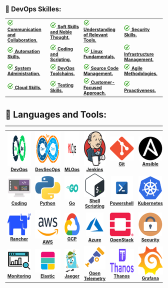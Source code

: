 ## :memo: DevOps Skilles:
<!--- ##### :memo: Communication and Collaboration.
##### :memo: Soft Skills and Noble Thought.
##### :memo: Understanding of Relevant Tools.
##### :memo: Security Skills.
##### :memo: Automation Skills.
##### :memo: Coding and Scripting.
##### :memo: Linux Fundamentals.
##### :memo: Infrastructure Management.
##### :memo: System Administration.
##### :memo: DevOps Toolchains.
##### :memo: Source Code Management.
##### :memo: Agile Methodologies.
##### :memo: Cloud Skills.
##### :memo: Testing Skills.
##### :memo: Customer-Focused Approach.
##### :memo: Proactiveness.
-->



<center>
<table id="skills" width="100%" border="0" cellpadding="0" cellspacing="0">
  <tr>
    <td align="left"><a href="#devops"><img src="images/approve.png" width="20px;" height="20px;" alt="DevOps" /><b> Communication and Collaboration.</b></a></td>
    <td align="left"><a href="#devops"><img src="images/approve.png" width="20px;" height="20px;" alt="DevOps" /><b> Soft Skills and Noble Thought.</b></a></td>
    <td align="left"><a href="#devops"><img src="images/approve.png" width="20px;" height="20px;" alt="DevOps" /><b> Understanding of Relevant Tools.</b></a></td>
    <td align="left"><a href="#devops"><img src="images/approve.png" width="20px;" height="20px;" alt="DevOps" /><b> Security Skills.</b></a></td>    
  </tr>
  <tr>
    <td align="left"><a href="#devops"><img src="images/approve.png" width="20px;" height="20px;" alt="DevOps" /><b>  Automation Skills.</b></a></td>
    <td align="left"><a href="#devops"><img src="images/approve.png" width="20px;" height="20px;" alt="DevOps" /><b> Coding and Scripting.</b></a></td>
    <td align="left"><a href="#devops"><img src="images/approve.png" width="20px;" height="20px;" alt="DevOps" /><b> Linux Fundamentals.</b></a></td>
    <td align="left"><a href="#devops"><img src="images/approve.png" width="20px;" height="20px;" alt="DevOps" /><b> Infrastructure Management.</b></a></td>
  </tr> 
  <tr>
    <td align="left"><a href="#devops"><img src="images/approve.png" width="20px;" height="20px;" alt="DevOps" /><b> System Administration.</b></a></td>
    <td align="left"><a href="#devops"><img src="images/approve.png" width="20px;" height="20px;" alt="DevOps" /><b> DevOps Toolchains.</b></a></td>
    <td align="left"><a href="#devops"><img src="images/approve.png" width="20px;" height="20px;" alt="DevOps" /><b> Source Code Management.</b></a></td>
    <td align="left"><a href="#devops"><img src="images/approve.png" width="20px;" height="20px;" alt="DevOps" /><b> Agile Methodologies.</b></a></td>
  </tr>  
  <tr>     
    <td align="left"><a href="#devops"><img src="images/approve.png" width="20px;" height="20px;" alt="DevOps" /><b> Cloud Skills.</b></a></td>
    <td align="left"><a href="#devops"><img src="images/approve.png" width="20px;" height="20px;" alt="DevOps" /><b> Testing Skills.</b></a></td>
    <td align="left"><a href="#devops"><img src="images/approve.png" width="20px;" height="20px;" alt="DevOps" /><b> Customer-Focused Approach.</b></a></td>
    <td align="left"><a href="#devops"><img src="images/approve.png" width="20px;" height="20px;" alt="DevOps" /><b> Proactiveness.</b></a></td>
  </tr>
</table>
</center>


# :memo: Languages and Tools:
****

<center>
<table id="skills" width="100%" border="0" cellpadding="0" cellspacing="0">
  <tr>
    <td align="center"><a href="#devops"><img src="images/devops.svg" width="160px;" height="110px;" alt="DevOps" /><br /><b>DevOps</b></a></td>
    <td align="center"><a href="#devsecops"><img src="images/devsecops.png" width="160px;" height="110px;" alt="DevSecOps" /><br /><b>DevSecOps</b></a></td>
    <td align="center"><a href="#mlops"><img src="images/mlops.png" width="160px;" height="110px;" alt="mlops" /><br /><b>MLOps</b></a></td>
    <td align="center"><a href="#jenkins"><img src="images/jenkins.png" width="100px;" height="110px;" alt="Jenkins"/><br /><b>Jenkins</b></a><br /></td>
    <td align="center"><a href="#git"><img src="images/git.png" width="80px;" height="75px;" alt="Git"/><br /><b>Git</b></a><br /></td>
    <td align="center"><a href="#ansible"><img src="images/ansible.png" width="75px;" height="75px;" alt="Ansible"/><br /><b>Ansible</b></a><br /></td>    
    <td align="center"><a href="#linux"><img src="images/linux.png" width="75x;" height="75px;" alt="Linux"/><br /><b>Linux</b></a><br /></td>
    <td align="center"><a href="#terraform"><img src="images/terraform.png" width="70px;" height="75px;" alt="Terraform"/><br /><b>Terraform</b></a><br /></td>
    <td align="center"><a href="#docker"><img src="images/docker.png" width="90px;" height="75px;" alt="Docker"/><br /><b>Docker</b></a><br /></td> 
  </tr>
  <tr>
    <td align="center"><a href="#coding"><img src="images/coding.png" width="75px;" height="75px;" alt="coding"/><br /><b>Coding</b></a><br /></td>
    <td align="center"><a href="#python"><img src="images/python.png" width="80px;" height="75px;" alt="Python"/><br /><b>Python</b></a><br /></td>
    <td align="center"><a href="#go"><img src="images/Go.png" width="75px;" height="75px;" alt="go"/><br /><b>Go</b></a><br /></td>
    <td align="center"><a href="#shell-scripting"><img src="images/bash.png" width="70px;" height="75px;" alt="Bash"/><br /><b>Shell Scripting</b></a><br /></td>
    <td align="center"><a href="#powershell"><img src="images/powershell.jpg" width="70px;" height="75px;" alt="Powershell"/><br /><b>Powershell</b></a><br /></td>
    <td align="center"><a href="#kubernetes"><img src="images/kubernetes.png" width="75px;" height="75px;" alt="kubernetes"/><br /><b>Kubernetes</b></a><br /></td>
    <td align="center"><a href="#prometheus"><img src="images/prometheus.png" width="75px;" height="75px;" alt="Prometheus"/><br /><b>Prometheus</b></a><br /></td>
    <td align="center"><a href="#mongo"><img src="images/mongo.png" width="75px;" height="75px;" alt="Mongo"/><br /><b>Mongo</b></a><br /></td>
    <td align="center"><a href="#sql"><img src="images/sql.png" width="75px;" height="75px;" alt="sql"/><br /><b>SQL</b></a><br /></td>
  </tr>
  <tr>
    <td align="center"><a href="#rancher"><img src="images/rancher.png" width="120px;" height="70px;" alt="rancher"/><br /><b>Rancher</b></a><br /></td>
    <td align="center"><a href="#aws"><img src="images/aws.png" width="90px;" height="90px;" alt="aws"/><br /><b>AWS</b></a><br /></td>
    <td align="center"><a href="#gcp"><img src="images/gcp.png" width="90px;" height="70px;" alt="gcp"/><br /><b>GCP</b></a><br /></td>
    <td align="center"><a href="#azure"><img src="images/azure.png" width="55px;" height="75px;" alt="azure"/><br /><b>Azure</b></a><br /></td>    
    <td align="center"><a href="#openstack"><img src="images/openstack.png" width="75px;" height="75px;" alt="openstack"/><br /><b>OpenStack</b></a><br /></td>
    <td align="center"><a href="#security"><img src="images/security.png" width="75px;" height="75px;" alt="security"/><br /><b>Security</b></a><br /></td>
    <td align="center"><a href="#puppet"><img src="images/puppet.png" width="75px;" height="75px;" alt="puppet"/><br /><b>Puppet</b></a><br /></td>
    <td align="center"><a href="#openshift"><img src="images/openshift.png" width="75px;" height="75px;" alt="OpenShift"/><br /><b>OpenShift</b></a><br /></td>
    <td align="center"><a href="#dotnetcore"><img src="images/dotnetcore.png" width="75px;" height="75px;" alt="dotnetcore"/><br /><b>DotNetCore</b></a><br /></td>
  </tr>
  <tr>
    <td align="center"><a href="#monitoring"><img src="images/monitoring.png" width="75px;" height="75px;" alt="Monitoring"/><br /><b>Monitoring</b></a><br /></td>
    <td align="center"><a href="#elastic"><img src="images/elastic.png" width="110px;" height="75px;" alt="Elastic"/><br /><b>Elastic</b></a><br /></td>
    <td align="center"><a href="#jaeger"><img src="images/jaeger.png" width="75px;" height="75px;" alt="jaeger"/><br /><b>Jaeger</b></a><br /></td>
    <td align="center"><a href="#otel"><img src="images/otel.png" width="75px;" height="75px;" alt="otel"/><br /><b>Open Telemetry</b></a><br /></td>
    <td align="center"><a href="#thanos"><img src="images/thanos.png" width="100px;" height="75px;" alt="otel"/><br /><b>Thanos</b></a><br /></td>  
    <td align="center"><a href="#grafana"><img src="images/grafana.png" width="100px;" height="90px;" alt="otel"/><br /><b>Grafana</b></a><br /></td>  
    <td align="center"><a href="#java"><img src="images/java.png" width="140px;" height="90px;" alt="java"/><br /><b>Java</b></a><br /></td> 
    <td align="center"><a href="#ado"><img src="images/ado.png" width="140px;" height="90px;" alt="ado"/><br /><b>ADO</b></a><br /></td> 
    <td align="center"><a href="#helm"><img src="images/helm.svg" width="140px;" height="90px;" alt="helm"/><br /><b>Helm</b></a><br /></td> 

  </tr>
</table>
</center>




